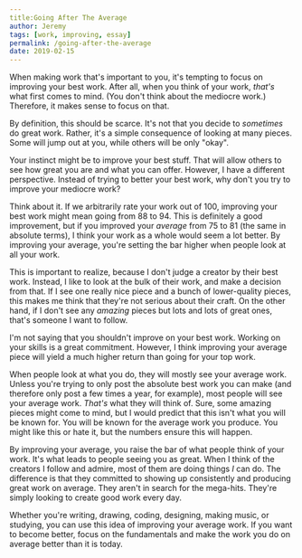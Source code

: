 ```yaml
---
title:Going After The Average
author: Jeremy
tags: [work, improving, essay]
permalink: /going-after-the-average
date: 2019-02-15
---
```


When making work that's important to you, it's tempting to focus on improving your best work. After all, when you think of your work, *that's* what first comes to mind. (You don't think about the mediocre work.) Therefore, it makes sense to focus on that.

By definition, this should be scarce. It's not that you decide to *sometimes* do great work. Rather, it's a simple consequence of looking at many pieces. Some will jump out at you, while others will be only "okay".

Your instinct might be to improve your best stuff. That will allow others to see how great you are and what you can offer. However, I have a different perspective. Instead of trying to better your best work, why don't you try to improve your mediocre work?

Think about it. If we arbitrarily rate your work out of 100, improving your best work might mean going from 88 to 94. This is definitely a good improvement, but if you improved your *average* from 75 to 81 (the same in absolute terms), I think your work as a whole would seem a lot better. By improving your average, you're setting the bar higher when people look at all your work.

This is important to realize, because I don't judge a creator by their best work. Instead, I like to look at the bulk of their work, and make a decision from that. If I see one really nice piece and a bunch of lower-quality pieces, this makes me think that they're not serious about their craft. On the other hand, if I don't see any *amazing* pieces but lots and lots of great ones, that's someone I want to follow.

I'm not saying that you shouldn't improve on your best work. Working on your skills is a great commitment. However, I think improving your average piece will yield a much higher return than going for your top work.

When people look at what you do, they will mostly see your average work. Unless you're trying to only post the absolute best work you can make (and therefore only post a few times a year, for example), most people will see your average work. *That's* what they will think of. Sure, some amazing pieces might come to mind, but I would predict that this isn't what you will be known for. You will be known for the average work you produce. You might like this or hate it, but the numbers ensure this will happen.

By improving your average, you raise the bar of what people think of your work. It's what leads to people seeing you as great. When I think of the creators I follow and admire, most of them are doing things *I* can do. The difference is that they committed to showing up consistently and producing great work on average. They aren't in search for the mega-hits. They're simply looking to create good work every day.

Whether you're writing, drawing, coding, designing, making music, or studying, you can use this idea of improving your average work. If you want to become better, focus on the fundamentals and make the work you do on average better than it is today.
